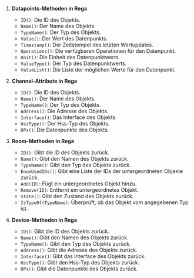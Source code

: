 1. **Datapoints-Methoden in Rega**

   - `ID()`: Die ID des Objekts.
   - `Name()`: Der Name des Objekts.
   - `TypeName()`: Der Typ des Objekts.
   - `Value()`: Der Wert des Datenpunkts.
   - `Timestamp()`: Der Zeitstempel des letzten Wertupdates.
   - `Operations()`: Die verfügbaren Operationen für den Datenpunkt.
   - `Unit()`: Die Einheit des Datenpunktwerts.
   - `ValueType()`: Der Typ des Datenpunktwerts.
   - `ValueList()`: Die Liste der möglichen Werte für den Datenpunkt.

2. **Channel-Attribute in Rega**

   - `ID()`: Die ID des Objekts.
   - `Name()`: Der Name des Objekts.
   - `TypeName()`: Der Typ des Objekts.
   - `Address()`: Die Adresse des Objekts.
   - `Interface()`: Das Interface des Objekts.
   - `HssType()`: Der Hss-Typ des Objekts.
   - `DPs()`: Die Datenpunkte des Objekts.

3. **Room-Methoden in Rega**

   - `ID()`: Gibt die ID des Objekts zurück.
   - `Name()`: Gibt den Namen des Objekts zurück.
   - `TypeName()`: Gibt den Typ des Objekts zurück.
   - `EnumUsedIDs()`: Gibt eine Liste der IDs der untergeordneten Objekte zurück.
   - `Add(ID)`: Fügt ein untergeordnetes Objekt hinzu.
   - `Remove(ID)`: Entfernt ein untergeordnetes Objekt.
   - `State()`: Gibt den Zustand des Objekts zurück.
   - `IsTypeOf(TypeName)`: Überprüft, ob das Objekt vom angegebenen Typ ist.

4. **Device-Methoden in Rega**

   - `ID()`: Gibt die ID des Objekts zurück.
   - `Name()`: Gibt den Namen des Objekts zurück.
   - `TypeName()`: Gibt den Typ des Objekts zurück.
   - `Address()`: Gibt die Adresse des Objekts zurück.
   - `Interface()`: Gibt das Interface des Objekts zurück.
   - `HssType()`: Gibt den Hss-Typ des Objekts zurück.
   - `DPs()`: Gibt die Datenpunkte des Objekts zurück.